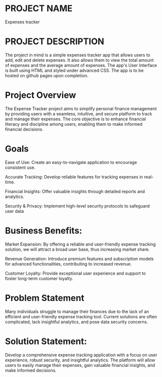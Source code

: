 #   PROJECT NAME
Expenses tracker

#   PROJECT DESCRIPTION
The project in mind  is a simple expenses tracker app that allows users to add, edit and delete expenses. It also
allows them to view the total amount of expenses and the average amount of expenses.
The app's User Interface is built using HTML and styled under advanced CSS.
The app is to be hosted on github pages upon completion.
# Project Overview
The Expense Tracker project aims to simplify personal finance management by providing users with a seamless, intuitive, and secure platform to track and manage their expenses. The core objective is to enhance financial literacy and discipline among users, enabling them to make informed financial decisions.

# Goals
Ease of Use: Create an easy-to-navigate application to encourage consistent use.

Accurate Tracking: Develop reliable features for tracking expenses in real-time.

Financial Insights: Offer valuable insights through detailed reports and analytics.

Security & Privacy: Implement high-level security protocols to safeguard user data

# Business Benefits:
Market Expansion: By offering a reliable and user-friendly expense tracking solution, we will attract a broad user base, thus increasing market share.

Revenue Generation: Introduce premium features and subscription models for advanced functionalities, contributing to increased revenue.

Customer Loyalty: Provide exceptional user experience and support to foster long-term customer loyalty.

# Problem Statement
Many individuals struggle to manage their finances due to the lack of an efficient and user-friendly expense tracking tool. Current solutions are often complicated, lack insightful analytics, and pose data security concerns.

# Solution Statement:
Develop a comprehensive expense tracking application with a focus on user experience, robust security, and insightful analytics. The platform will allow users to easily manage their expenses, gain valuable financial insights, and make informed decisions.




